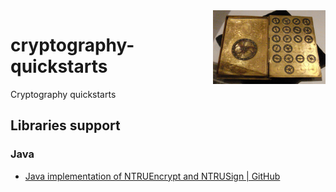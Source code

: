 <img src="assets/16th_century_French_cypher_machine_in_the_shape_of_a_book_with_arms_of_Henri_II.jpg" alt="16th century French cypher machine in the shape of a book with arms of Henri II" align="right" style="width: 180px;">

# cryptography-quickstarts
Cryptography quickstarts

## Libraries support
### Java
- [Java implementation of NTRUEncrypt and NTRUSign | GitHub](https://github.com/tbuktu/ntru)
